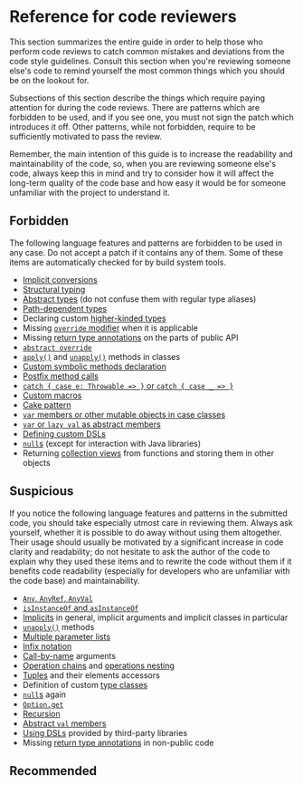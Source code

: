 # Reference for code reviewers

This section summarizes the entire guide in order to help those who perform code reviews to catch common mistakes and deviations from the code style guidelines. Consult this section when you're reviewing someone else's code to remind yourself the most common things which you should be on the lookout for.

Subsections of this section describe the things which require paying attention for during the code reviews. There are patterns which are forbidden to be used, and if you see one, you must not sign the patch which introduces it off. Other patterns, while not forbidden, require to be sufficiently motivated to pass the review.

Remember, the main intention of this guide is to increase the readability and maintainability of the code, so, when you are reviewing someone else's code, always keep this in mind and try to consider how it will affect the long-term quality of the code base and how easy it would be for someone unfamiliar with the project to understand it.

## Forbidden

The following language features and patterns are forbidden to be used in any case. Do not accept a patch if it contains any of them. Some of these items are automatically checked for by build system tools.

* [Implicit conversions](language-features/implicits.html#Implicit%20conversions)
* [Structural typing](type-system/structural-typing.html)
* [Abstract types](type-system/abstract-types.html) (do not confuse them with regular type aliases)
* [Path-dependent types](type-system/path-dependent-types.html)
* Declaring custom [higher-kinded types](type-system/higher-kinded-types.html)
* Missing [`override` modifier](language-features/override-modifier.html) when it is applicable
* Missing [return type annotations](type-system/return-type-annotations.html) on the parts of public API
* [`abstract override`](language-features/abstract-override-modifier.html)
* [`apply()`](language-features/apply-method-on-classes.html) and [`unapply()`](language-features/pattern-matching.html#unapply%20methods) methods in classes
* [Custom symbolic methods declaration](language-features/symbolic-methods-and-infix-and-postfix-notation.html)
* [Postfix method calls](language-features/symbolic-methods-and-infix-and-postfix-notation.html)
* [`catch { case e: Throwable => }` or `catch { case _ => }`](language-features/exception-handling.html)
* [Custom macros](language-features/macros.html)
* [Cake pattern](patterns-and-architecture/cake-pattern.html)
* [`var` members or other mutable objects in case classes](patterns-and-architecture/functional-programming.html#Immutability)
* [`var` or `lazy val` as abstract members](patterns-and-architecture/object-oriented-programming.html#Members)
* [Defining custom DSLs](patterns-and-architecture/domain-specific-languages.html)
* [`null`s](patterns-and-architecture/functional-programming.html#Options%20and%20null) (except for interaction with Java libraries)
* Returning [collection views](libraries/collections.html#Views) from functions and storing them in other objects

## Suspicious

If you notice the following language features and patterns in the submitted code, you should take especially utmost care in reviewing them. Always ask yourself, whether it is possible to do away without using them altogether. Their usage should usually be motivated by a significant increase in code clarity and readability; do not hesitate to ask the author of the code to explain why they used these items and to rewrite the code without them if it benefits code readability (especially for developers who are unfamiliar with the code base) and maintainability.

* [`Any`, `AnyRef`, `AnyVal`](type-system/any-anyref-and-anyval.html)
* [`isInstanceOf` and `asInstanceOf`](type-system/isinstanceof-asinstanceof.html)
* [Implicits](language-features/implicits.html) in general, implicit arguments and implicit classes in particular
* [`unapply()`](language-features/pattern-matching.html#unapply%20methods) methods
* [Multiple parameter lists](language-features/multiple-parameter-lists.html)
* [Infix notation](language-features/symbolic-methods-and-infix-and-postfix-notation.html)
* [Call-by-name](language-features/call-by-name.html) arguments
* [Operation chains](language-features/operation-chains.html) and [operations nesting](language-features/operations-nesting-and-for-comprehensions.html)
* [Tuples](language-features/tuples.html) and their elements accessors
* Definition of custom [type classes](language-features/type-classes.html)
* [`null`s](patterns-and-architecture/functional-programming.html#Options%20and%20null) again
* [`Option.get`](patterns-and-architecture/functional-programming.html#Options%20and%20null)
* [Recursion](patterns-and-architecture/functional-programming.html#Recursion)
* [Abstract `val` members](patterns-and-architecture/object-oriented-programming.html#Members)
* [Using DSLs](patterns-and-architecture/domain-specific-languages.html) provided by third-party libraries
* Missing [return type annotations](type-system/return-type-annotations.html) in non-public code

## Recommended

    
